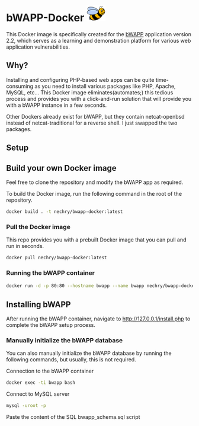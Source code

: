 # bWAPP-Docker ![bWAPP](bWAPP/images/bee_1.png)

This Docker image is specifically created for the [bWAPP](http://www.itsecgames.com/) application version 2.2, which serves as a learning and demonstration platform for various web application vulnerabilities.

## Why?

Installing and configuring PHP-based web apps can be quite time-consuming as you need to install various packages like PHP, Apache, MySQL, etc...
This Docker image eliminates(automates;) this tedious process and provides you with a click-and-run solution that will provide you with a bWAPP instance in a few seconds.

Other Dockers already exist for bWAPP, but they contain netcat-openbsd instead of netcat-traditional for a reverse shell. I just swapped the two packages.

## Setup

## Build your own Docker image

Feel free to clone the repository and modify the bWAPP app as required.

To build the Docker image, run the following command in the root of the repository.

```bash
docker build . -t nechry/bwapp-docker:latest
```

### Pull the Docker image

This repo provides you with a prebuilt Docker image that you can pull and run in seconds.

```bash
docker pull nechry/bwapp-docker:latest
```

### Running the bWAPP container

```bash
docker run -d -p 80:80 --hostname bwapp --name bwapp nechry/bwapp-docker:latest
```

## Installing bWAPP

After running the bWAPP container, navigate to http://127.0.0.1/install.php to complete the bWAPP setup process.

### Manually initialize the bWAPP database

You can also manually initialize the bWAPP database by running the following commands, but usually, this is not required.

Connection to the bWAPP container

```bash
docker exec -ti bwapp bash
```

Connect to MySQL server

```bash
mysql -uroot -p
```

Paste the content of the SQL bwapp_schema.sql script
